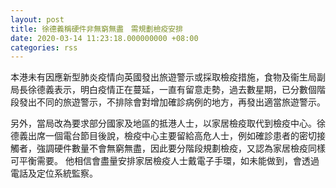 ```yaml
---
layout: post
title: 徐德義稱硬件非無窮無盡　需規劃檢疫安排
date: 2020-03-14 11:23:18.000000000 +08:00
categories: rss
---
```


本港未有因應新型肺炎疫情向英國發出旅遊警示或採取檢疫措施，食物及衞生局副局長徐德義表示，明白疫情正在蔓延，一直有留意走勢，過去數星期，已分數個階段發出不同的旅遊警示，不排除會對增加確診病例的地方，再發出適當旅遊警示。

另外，當局改為要求部分國家及地區的抵港人士，以家居檢疫取代到檢疫中心。徐德義出席一個電台節目後說，檢疫中心主要留給高危人士，例如確診患者的密切接觸者，強調硬件數量不會無窮無盡，因此要分階段規劃檢疫，又認為家居檢疫同樣可平衡需要。 他相信會盡量安排家居檢疫人士戴電子手環，如未能做到，會透過電話及定位系統監察。
